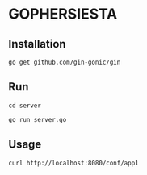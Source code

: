 # GOPHERSIESTA

## Installation

```
go get github.com/gin-gonic/gin
```

## Run

```
cd server

go run server.go
```

## Usage

```
curl http://localhost:8080/conf/app1
```